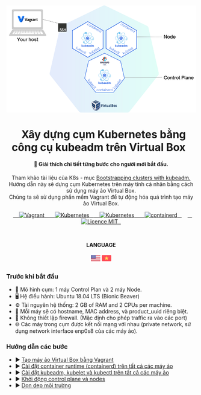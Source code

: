 <h1 align="center">
<br>
  <a href="README.md"><img src="docs/images/cluster-k8s.png" alt="Cluster diagram"></a>
  <br>
    <br>
  Xây dựng cụm Kubernetes bằng công cụ kubeadm trên Virtual Box
  <br>
</h1>

<h4 align="center">🦖 Giải thích chi tiết từng bước cho người mới bắt đầu.</h4>
<p align="center">Tham khảo tài liệu của K8s - mục <a href="https://kubernetes.io/docs/setup/production-environment/tools/kubeadm/" target="_blank">Bootstrapping clusters with kubeadm.</a><br>Hướng dẫn này sẽ dựng cụm Kubernetes trên máy tính cá nhân bằng cách sử dụng máy ảo Virtual Box.<br>Chúng ta sẽ sử dụng phần mềm Vagrant để tự động hóa quá trình tạo máy ảo Virtual Box.</p>

<p align="center">
  <a href="https://www.vagrantup.com/" target="_blank">
    <img src="https://img.shields.io/badge/-Vagrant-1868F2?logo=vagrant&logoColor=white" alt="Vagrant">
  </a>
  <a href="https://www.virtualbox.org/" target="_blank">
    <img src="https://img.shields.io/badge/-VirtualBox-183A61?logo=VirtualBox&logoColor=white" alt="Kubernetes">
  </a>
  <a href="https://kubernetes.io/" target="_blank">
    <img src="https://img.shields.io/badge/-Kubernetes-326CE5?logo=kubernetes&logoColor=white" alt="Kubernetes">
  </a>
  <a href="https://containerd.io/" target="_blank">
    <img src="https://img.shields.io/badge/-containerd-575757?logo=containerd&logoColor=white" alt="containerd">
  </a>
    <a href="https://opensource.org/licenses/MIT" target="_blank">
    <img src="https://img.shields.io/badge/license-MIT-blue.svg??style=flat&logo=appveyor" alt="Licence MIT">
  </a>
</p>

<br>

<p align="center">
    <b>LANGUAGE</b>
</p>
<p align="center">
  <a href="README.md"><img src="/docs/images/us.png" width="25"></a>
  <a href="README-vi.md"><img src="/docs/images/vi.png" width="25"></a>
</p>

### Trước khi bắt đầu
* 🚧 Mô hình cụm: 1 máy Control Plan và 2 máy Node.
* 🖥️ Hệ điều hành: Ubuntu 18.04 LTS (Bionic Beaver)
* ⚙️ Tài nguyên hệ thống: 2 GB of RAM and 2 CPUs per machine.
* 📮 Mỗi máy sẽ có hostname, MAC address, và product_uuid riêng biệt.
* 🧱 Không thiết lập firewall. (Mặc định cho phép traffic ra vào các port)
* 🌐 Các máy trong cụm được kết nối mạng với nhau (private network, sử dụng network interface enp0s8 của các máy ảo).

### Hướng dẫn các bước

* ▶️ [Tạo máy ảo Virtual Box bằng Vagrant](docs/vi/Provision-VirtualBoxVM-with-Vagrant.md)
* ▶️ [Cài đặt container runtime (containerd) trên tất cả các máy ảo](docs/vi/Installing-a-container-runtime.md)
* ▶️ [Cài đặt kubeadm, kubelet và kubectl trên tất cả các máy ảo](docs/vi/Installing-kubeadm-kubelet-kubectl.md)
* ▶️ [Khởi động control plane và nodes](docs/vi/Boostrapping-control-plane-and-nodes.md)
* ▶️ [Dọn dẹp môi trường](docs/vi/Clean-up-environment.md)
